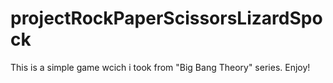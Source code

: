# projectRockPaperScissorsLizardSpock
This is a simple game wcich i took from "Big Bang Theory" series.
Enjoy!
